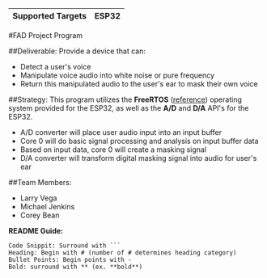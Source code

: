 | Supported Targets | ESP32 |
| ----------------- | ----- |


#FAD Project Program

##Deliverable:
Provide a device that can:
- Detect a user's voice
- Manipulate voice audio into white noise or pure frequency
- Return this manipulated audio to the user's ear to mask their own voice

##Strategy:
This program utilizes the **FreeRTOS** ([reference](https://www.freertos.org/Documentation/RTOS_book.html)) operating system provided for the ESP32, as well as the **A/D** and **D/A** API's for the ESP32. 
- A/D converter will place user audio input into an input buffer
- Core 0 will do basic signal processing and analysis on input buffer data
- Based on input data, core 0 will create a masking signal
- D/A converter will transform digital masking signal into audio for user's ear

##Team Members:
- Larry Vega
- Michael Jenkins
- Corey Bean

**README Guide:**
```
Code Snippit: Surround with ```
Heading: Begin with # (number of # determines heading category)
Bullet Points: Begin points with -
Bold: surround with ** (ex. **bold**)

```